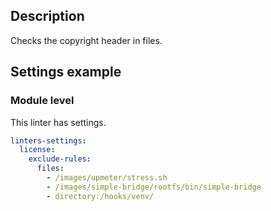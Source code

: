 ## Description

Checks the copyright header in files.

## Settings example

### Module level

This linter has settings.

```yaml
linters-settings:
  license:
    exclude-rules:
      files:
        - /images/upmeter/stress.sh
        - /images/simple-bridge/rootfs/bin/simple-bridge
        - directory:/hooks/venv/
```